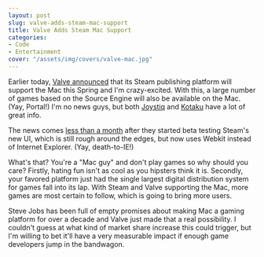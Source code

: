 ```yaml
---
layout: post
slug: valve-adds-steam-mac-support
title: Valve Adds Steam Mac Support
categories:
- Code
- Entertainment
cover: "/assets/img/covers/valve-mac.jpg"
---
```


Earlier today, [Valve announced](http://store.steampowered.com/news/3569/) that its Steam publishing platform will support the Mac this Spring and I'm crazy-excited. With this, a large number of games based on the Source Engine will also be available on the Mac. (Yay, Portal!) I'm no news guys, but both [Joystiq](http://www.joystiq.com/2010/03/08/valve-confirms-mac-support-for-steam-and-source-engine/) and [Kotaku](http://kotaku.com/5488375/left-4-dead-2-team-fortress-2-portal-and-steam-coming-to-mac-in-april) have a lot of great info.

The news comes [less than a month](http://store.steampowered.com/uiupdate/) after they started beta testing Steam's new UI, which is still rough around the edges, but now uses Webkit instead of Internet Explorer. (Yay, death-to-IE!)

What's that? You're a "Mac guy" and don't play games so why should you care? Firstly, hating fun isn't as cool as you hipsters think it is. Secondly, your favored platform just had the single largest digital distribution system for games fall into its lap. With Steam and Valve supporting the Mac, more games are most certain to follow, which is going to bring more users.

Steve Jobs has been full of empty promises about making Mac a gaming platform for over a decade and Valve just made that a real possibility. I couldn't guess at what kind of market share increase this could trigger, but I'm willing to bet it'll have a very measurable impact if enough game developers jump in the bandwagon.